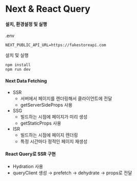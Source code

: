 # Next & React Query

#### 설치, 환경설정 및 실행

.env

```
NEXT_PUBLIC_API_URL=https://fakestoreapi.com
```

설치 및 실행

```
npm install
npm run dev
```

#### Next Data Fetching

- SSR
  - 서버에서 페이지를 렌더링해서 클라이언트에 전달
  - getServerSideProps 사용
- SSG
  - 빌드하는 시점에 페이지가 미리 생성
  - getStaticProps 사용
- ISR
  - 빌드하는 시점에 페이지 렌더링
  - 특정 시간마다 정적인 페이지 재생성

#### React Query로 SSR 구현

- Hydration 사용
- queryClient 생성 → prefetch → dehydrate → props로 전달
